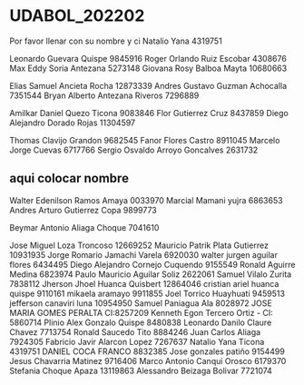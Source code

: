 # UDABOL_202202

Por favor llenar con su nombre y ci
Natalio Yana 4319751

Leonardo Guevara Quispe 9845916
Roger Orlando Ruiz Escobar 4308676
Max Eddy Soria Antezana 5273148
Giovana Rosy Balboa Mayta 10680663

 Elias Samuel Ancieta Rocha 12873339
Andres Gustavo Guzman Achocalla 7351544
Bryan Alberto Antezana Riveros 7296889

Amilkar Daniel Quezo Ticona 9083846
Flor Gutierrez Cruz 8437859
Diego Alejandro Dorado Rojas 11304597

Thomas Clavijo Grandon 9682545
Fanor Flores Castro 8911045
Marcelo Jorge Cuevas 6717766
Sergio Osvaldo Arroyo Goncalves 2631732

## aqui colocar nombre

Walter Edenilson Ramos Amaya 0033970
Marcial Mamani yujra 6863653
Andres Arturo Gutierrez Copa 9899773

Beymar Antonio Aliaga Choque 7041610

Jose Miguel Loza Troncoso 12669252
Mauricio Patrik Plata Gutierrez 10931935
Jorge Romario Jamachi Varela 6920030
walter jurgen aguilar flores 6434495
Diego Alejandro Cornejo Cuquendo 9155549
Ronald Aguirre Medina 6823974
Paulo Mauricio Aguilar Soliz 2622061
Samuel Vilalo Zurita 7838112
Jherson Jhoel Huanca Quisbert 12864046
cristian ariel huanca quispe 9110161
mikaela aramayo 9911855
Joel Torrico Huayhuati 9459513
jefferson canaviri luna 10954950
Samuel Paniagua Ala 8028972
JOSE MARIA GOMES PERALTA CI:8257209
Kenneth Egon Tercero Ortiz - CI: 5860714
Plinio Alex Gonzalo Quispe 8480838
Leonardo Danilo Claure Chavez 7713754
Ronald Saucedo Tito 8884246
Juan Carlos Aliaga 7924305
Fabricio Javir Alarcon Lopez 7267637
Natalio Yana Ticona 4319751
DANIEL COCA FRANCO 8832385
Jose gonzales patiño 9154499
Jesus Chavarria Matinez 9716406
Marco Antonio Canqui Orosco 6179370
Stefania Choque Apaza 13119863
Alessandro Beizaga Bolivar 7721074
